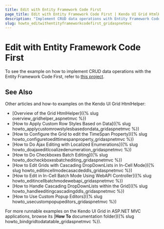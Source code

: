 ```yaml
---
title: Edit with Entity Framework Code First
page_title: Edit with Entity Framework Code First | Kendo UI Grid HtmlHelper
description: "Implement CRUD data operations with Entity Framework Code First when working with the Kendo UI Grid."
slug: howto_editwithentityframeworkcodefirst_gridaspnetmvc
---
```


# Edit with Entity Framework Code First

To see the example on how to implement CRUD data operations with the Entity Framework Code First, refer to [this project](https://github.com/telerik/ui-for-aspnet-mvc-examples/tree/master/grid/editing-ef-code-first).

## See Also

Other articles and how-to examples on the Kendo UI Grid HtmlHelper:

* [Overview of the Grid HtmlHelper]({% slug overview_gridhelper_aspnetmvc %})
* [How to Apply Custom Row Styles Based on Data]({% slug howto_applycustomrowstylesbasedondata_gridaspnetmvc %})
* [How to Configure the Grid to edit the TimeSpan Property]({% slug howto_configuretoedittimespanproperty_gridaspnetmvc %})
* [How to Do Ajax Editing with Localized Enumerations]({% slug howto_doajaxeditlcoalizedenumeration_gridaspnetmvc %})
* [How to Do Checkboxes Batch Editing]({% slug howto_docheckboxesbatchediting_gridaspnetmvc %})
* [How to Edit Grids with Cascading DropDownLists in In-Cell Mode]({% slug howto_editincellmodecasacdeddls_gridaspnetmvc %})
* [How to Edit in In-Cell Batch Mode Using WebAPI Controller]({% slug howto_editincellbatchmodewebapi_gridaspnetmvc %})
* [How to Handle Cascading DropDownLists within the Grid]({% slug howto_handleeditingcascadingddls_gridaspnetmvc %})
* [How to Use Custom Popup Editors]({% slug howto_usecustompopupeditors_gridaspnetmvc %})

For more runnable examples on the Kendo UI Grid in ASP.NET MVC applications, browse its [**How To** documentation folder]({% slug howto_bindgridtodatatable_gridaspnetmvc %}).

